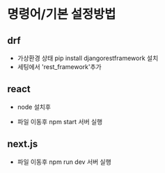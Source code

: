 # 명령어/기본 설정방법

## drf

* 가상환경 상태 pip install djangorestframework 설치
* 세팅에서 'rest_framework'추가

## react

* node 설치후

* 파일 이동후 npm start 서버 실행

## next.js

* 파일 이동후 npm run dev 서버 실행

